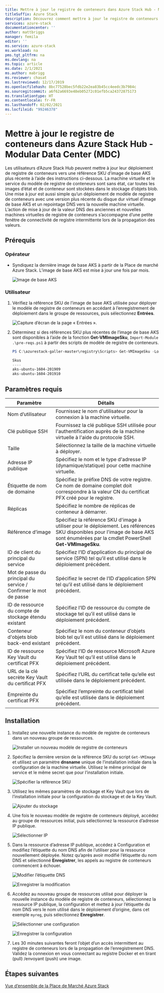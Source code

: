 ```yaml
---
title: Mettre à jour le registre de conteneurs dans Azure Stack Hub - MDC
titleSuffix: Azure Stack
description: Découvrez comment mettre à jour le registre de conteneurs dans Azure Stack Hub pour des MDC (Modular Data Centers).
services: azure-stack
documentationcenter: ''
author: mattbriggs
manager: femila
editor: ''
ms.service: azure-stack
ms.workload: na
pms.tgt_pltfrm: na
ms.devlang: na
ms.topic: article
ms.date: 2/1/2021
ms.author: mabrigg
ms.reviewer: chasat
ms.lastreviewed: 12/17/2019
ms.openlocfilehash: 8bc77528bec5fdb22e2ea83b45cc4eedc3b7984c
ms.sourcegitcommit: a6f62a6693e48eb05272c01efb5ca24372875173
ms.translationtype: HT
ms.contentlocale: fr-FR
ms.lasthandoff: 02/02/2021
ms.locfileid: "99246378"
---
```

# <a name="update-the-container-registry-in-azure-stack-hub---modular-data-center-mdc"></a>Mettre à jour le registre de conteneurs dans Azure Stack Hub - Modular Data Center (MDC)

Les utilisateurs d’Azure Stack Hub peuvent mettre à jour leur déploiement de registre de conteneurs vers une référence SKU d’image de base AKS plus récente à l’aide des instructions ci-dessous. La machine virtuelle et le service du modèle de registre de conteneurs sont sans état, car toutes les images d’état et de conteneur sont stockées dans le stockage d’objets blob. Une mise à jour est aussi simple qu’un déploiement de modèle de registre de conteneurs avec une version plus récente du disque dur virtuel d’image de base AKS et un repointage DNS vers la nouvelle machine virtuelle. L’action de mise à jour de la valeur DNS des anciennes et nouvelles machines virtuelles de registre de conteneurs s’accompagne d’une petite fenêtre de connectivité de registre intermittente lors de la propagation des valeurs.

## <a name="prerequisites"></a>Prérequis

### <a name="operator"></a>Opérateur

- Syndiquez la dernière image de base AKS à partir de la Place de marché Azure Stack. L’image de base AKS est mise à jour une fois par mois.

  ![Image de base AKS](./media/container-registry-template-updating-tzl/aks-base-image.png)

### <a name="user"></a>Utilisateur

1.  Vérifiez la référence SKU de l’image de base AKS utilisée pour déployer le modèle de registre de conteneurs en accédant à l’enregistrement de déploiement dans le groupe de ressources, puis sélectionnez **Entrées**.

    ![Capture d’écran de la page « Entrées ».](./media/container-registry-template-updating-tzl/inputs.png)

2.  Déterminez si des références SKU plus récentes de l’image de base AKS sont disponibles à l’aide de la fonction **Get-VMImageSku**, `Import-Module .\pre-reqs.ps1` à partir des scripts de modèle de registre de conteneurs.

    ```powershell  
    PS C:\azurestack-galler-master\registry\Scripts> Get-VMImageSku -Location Shanghai
    
    Skus                  
    ----                  
    aks-ubuntu-1604-201909
    aks-ubuntu-1604-201910 
    ```

## <a name="parameters-required"></a>Paramètres requis

| Paramètre | Détails |
| --- | --- |
| Nom d’utilisateur | Fournissez le nom d'utilisateur pour la connexion à la machine virtuelle. |
| Clé publique SSH | Fournissez la clé publique SSH utilisée pour l'authentification auprès de la machine virtuelle à l'aide du protocole SSH. |
| Taille | Sélectionnez la taille de la machine virtuelle à déployer. |
| Adresse IP publique | Spécifiez le nom et le type d'adresse IP (dynamique/statique) pour cette machine virtuelle. |
| Étiquette de nom de domaine | Spécifiez le préfixe DNS de votre registre. Ce nom de domaine complet doit correspondre à la valeur CN du certificat PFX créé pour le registre. |
| Réplicas | Spécifiez le nombre de réplicas de conteneur à démarrer. |
| Référence d’image | Spécifiez la référence SKU d'image à utiliser pour le déploiement. Les références SKU disponibles pour l'image de base AKS sont énumérées par la cmdlet PowerShell **Get-VMImageSku**. |
| ID de client du principal du service | Spécifiez l’ID d’application du principal de service (SPN) tel qu’il est utilisé dans le déploiement précédent. |
| Mot de passe du principal du service / Confirmer le mot de passe | Spécifiez le secret de l’ID d’application SPN tel qu’il est utilisé dans le déploiement précédent. |
| ID de ressource du compte de stockage étendu existant | Spécifiez l’ID de ressource du compte de stockage tel qu’il est utilisé dans le déploiement précédent. |
| Conteneur d'objets blob back-end existant | Spécifiez le nom du conteneur d’objets blob tel qu’il est utilisé dans le déploiement précédent. |
| ID de ressource Key Vault du certificat PFX | Spécifiez l’ID de ressource Microsoft Azure Key Vault tel qu’il est utilisé dans le déploiement précédent. |
| URL de la clé secrète Key Vault du certificat PFX | Spécifiez l’URL du certificat telle qu’elle est utilisée dans le déploiement précédent. |
| Empreinte du certificat PFX | Spécifiez l’empreinte du certificat telel qu’elle est utilisée dans le déploiement précédent. |

## <a name="installation"></a>Installation

1.  Installez une nouvelle instance du modèle de registre de conteneurs dans un nouveau groupe de ressources.

    ![Installer un nouveau modèle de registre de conteneurs](./media/container-registry-template-updating-tzl/new-instance.png)

2.  Spécifiez la dernière version de la référence SKU du script `Get-VMImage` et utilisez un paramètre **dnsname** unique de l’installation initiale dans la configuration de la machine virtuelle. Utilisez le même principal de service et le même secret que pour l’installation initiale.

    ![Spécifier la référence SKU](./media/container-registry-template-updating-tzl/sku.png)

3.  Utilisez les mêmes paramètres de stockage et Key Vault que lors de l’installation initiale pour la configuration du stockage et de la Key Vault.

    ![Ajouter du stockage](./media/container-registry-template-updating-tzl/storage.png)

1.  Une fois le nouveau modèle de registre de conteneurs déployé, accédez au groupe de ressources initial, puis sélectionnez la ressource d’adresse IP publique.

    ![Sélectionner IP](./media/container-registry-template-updating-tzl/ip.png)

1.  Dans la ressource d’adresse IP publique, accédez à Configuration et modifiez l’étiquette du nom DNS afin de l’utiliser pour la ressource nouvellement déployée. Notez qu’après avoir modifié l’étiquette du nom DNS et sélectionné **Enregistrer**, les appels au registre de conteneurs commencent à échouer.

    ![Modifier l’étiquette DNS](./media/container-registry-template-updating-tzl/dns.png)
    
    ![Enregistrer la modification](./media/container-registry-template-updating-tzl/save.png)

2.  Accédez au nouveau groupe de ressources utilisé pour déployer la nouvelle instance du modèle de registre de conteneurs, sélectionnez la ressource IP publique, la configuration et mettez à jour l’étiquette du nom DNS vers le nom utilisé dans le déploiement d’origine, dans cet exemple `myreg`, puis sélectionnez **Enregistrer**.

    ![Sélectionner une configuration](./media/container-registry-template-updating-tzl/select-configuration.png)
    
    ![Enregistrer la configuration](./media/container-registry-template-updating-tzl/save-configuration.png)

3.  Les 30 minutes suivantes feront l’objet d’un accès intermittent au registre de conteneurs lors de la propagation de l’enregistrement DNS. Validez la connexion en vous connectant au registre Docker et en tirant (pull) /envoyant (push) une image.

## <a name="next-steps"></a>Étapes suivantes

[Vue d’ensemble de la Place de Marché Azure Stack](../../operator/azure-stack-marketplace.md)
